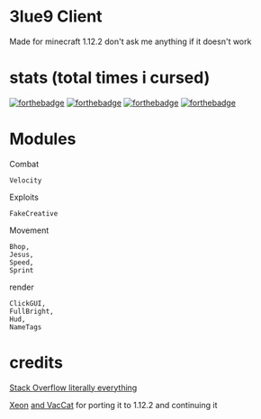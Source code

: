 # 3lue9 Client
Made for minecraft 1.12.2 don't ask me anything if it doesn't work

# stats (total times i cursed)

[![forthebadge](https://forthebadge.com/images/badges/0-percent-optimized.svg)](https://forthebadge.com)
[![forthebadge](https://forthebadge.com/images/badges/contains-cat-gifs.svg)](https://forthebadge.com)
[![forthebadge](https://forthebadge.com/images/badges/ctrl-c-ctrl-v.svg)](https://forthebadge.com)
[![forthebadge](https://forthebadge.com/images/badges/works-on-my-machine.svg)](https://forthebadge.com)

# Modules
Combat <br>

    Velocity
    
Exploits 

    FakeCreative

Movement 

    Bhop,
    Jesus,
    Speed,
    Sprint

render

    ClickGUI,
    FullBright,
    Hud,
    NameTags


# credits

[Stack Overflow literally everything](stackoverflow.com) 

[Xeon](https://github.com/XeonLyfe) [and VacCat](https://youtube.com/vaccat) for porting it to 1.12.2 and continuing it

